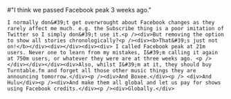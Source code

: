 #"I think we passed Facebook peak 3 weeks ago."

    I normally don&#39;t get overwrought about Facebook changes as they rarely affect me much. e.g. the Subscribe thing is a poor imitation of Twitter so I simply don&#39;t use it.<p /><div>But removing the option to show all stories chronologically?<p /><div><b>That&#39;s just not on!</b></div><div></div><div><div> I called Facebook peak at 21m users. Never one to learn from my mistakes, I&#39;m calling it again at 750m users, or whatever they were are at three weeks ago. <p /></div></div></div><div>Also, whilst I&#39;m at it, they should buy Turntable.fm and forget all those other music things they are announcing tomorrow.</div><p /><div>And Boxee.</div><p /> <div>And Hulu</div><p /><div>And make them all global and let us pay for shows using Facebook credits.</div><p /><div>Globally.</div>
  